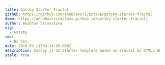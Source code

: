 ```yaml
---
title: Gatsby Starter Fractal
github: https://github.com/anubhavsrivastava/gatsby-starter-fractal
demo: https://anubhavsrivastava.github.io/gatsby-starter-fractal/
author: Anubhav Srivastava
ssg:
  - Gatsby
cms:
  - No Cms
date: 2019-09-11T03:24:03.000Z
description: Gatsby.js V2 starter template based on Fractal by HTML5 UP
stale: true
---
```

